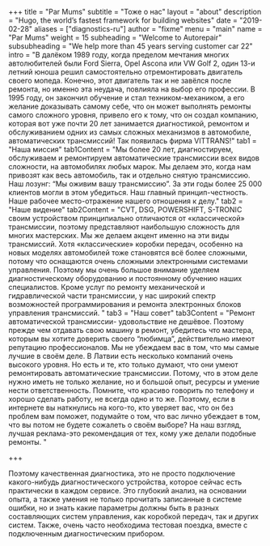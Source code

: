 +++
title = "Par Mums"
subtitle = "Тоже о нас"
layout = "about"
description = "Hugo, the world’s fastest framework for building websites"
date = "2019-02-28"
aliases = ["diagnostics-ru"]
author = "fixme"
menu = "main"
name = "Par Mums"
weight = 15
subheading = "Welcome to Autorepair"
subsubheading = "We help more than 45 years serving customer car 22"
intro = "В далёком 1989 году, когда пределом мечтания многих автолюбителей были Ford Sierra, Opel Ascona или VW Golf 2, один 13-и летний юноша решил самостоятельно отремонтировать двигатель своего мопеда. Конечно, этот двигатель так и не завёлся после ремонта, но именно эта неудача, повлияла на выбор его профессии. В 1995 году, он закончил обучение и стал техником-механиком, а его желание доказывать самому себе, что он может выполнять ремонты самого сложного уровня, привело его к тому, что он создал компанию, которая вот уже почти 20 лет занимается диагностикой,  ремонтом и обслуживанием одних из самых сложных механизмов в автомобиле, автоматических трансмиссий! Так появилась фирма VITTRANS!"
tab1 = "Наша миссия"
tab1Content = "Мы более 20 лет, диагностируем, обслуживаем и ремонтируем автоматические трансмиссии всех видов сложности, на автомобилях любых марок. Мы делаем это, когда нам привозят как весь автомобиль, так и отдельно снятую трансмиссию. Наш лозунг: “Мы оживим вашу трансмиссию”. За эти годы более 25 000 клиентов могли в этом убедиться. Наш главный принцип-честность. Наше рабочее место-отражение нашего отношения к делу."
tab2 = "Наше видение"
tab2Content = "CVT, DSG, POWERSHIFT, S-TRONIC своим устройством принципиально отличаются от «классической» трансмиссии, поэтому представляют наибольшую сложность для многих мастерских. Мы же делаем акцент именно на эти виды трансмиссий. Хотя «классические» коробки передач, особенно на новых моделях автомобилей тоже становятся всё более сложными, потому что оснащаются очень сложными электронными системами управления. Поэтому мы очень большое внимание уделяем диагностическому оборудованию и постоянному обучению наших специалистов. Кроме услуг по ремонту механической и гидравлической части трансмиссии, у нас широкий спектр возможностей программирования и ремонта электронных блоков управления трансмиссий. "
tab3 = "Наш совет"
tab3Content = "Ремонт автоматической трансмиссии- удовольствие не дешёвое. Поэтому прежде чем отдавать свою машину в ремонт, убедитесь что мастера, которым вы хотите доверить своего “любимца”,  действительно имеют репутацию профессионалов. Мы не убеждаем вас в том, что мы самые лучшие в своём деле. В Латвии есть несколько компаний очень высокого уровня. Но есть и те, кто только думают, что они умеют ремонтировать автоматические трансмиссии. Потому, что в этом деле нужно иметь не только желание, но и большой опыт, ресурсы и умение нести ответственность. Помните, что красиво говорить по телефону и хорошо сделать работу, не всегда одно и то же. Поэтому, если в интернете вы наткнулись на кого-то, кто уверяет  вас, что он без проблем вам поможет, подумайте о том, что вас лично убеждает в том, что вы потом не будете сожалеть о своём выборе? На наш взгляд, лучшая реклама-это рекомендация от тех, кому уже делали подобные ремонты. "

+++

Поэтому качественная диагностика, это не просто подключение какого-нибудь диагностического устройства, которое сейчас есть практически в каждом сервисе. Это глубокий анализ, на основании опыта, а также умения не только прочитать записанные в системе ошибки, но и знать какие параметры должны быть в разных составляющих систем управления, как коробкой передач, так и других систем. Также, очень часто необходима тестовая поездка, вместе с подключенным диагностическим прибором.
